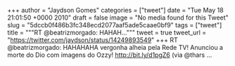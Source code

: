 
+++
author = "Jaydson Gomes"
categories = ["tweet"]
date = "Tue May 18 21:01:50 +0000 2010"
draft = false
image = "No media found for this Tweet"
slug = "5dccb0f486b3fc348ecd2077aaf5ade5caae0bf9"
tags = ["tweet"]
title = """RT @beatrizmorgado: HAHAH..."""
tweet = true
tweet_url = "https://twitter.com/jaydson/status/14249893549"
+++
RT @beatrizmorgado: HAHAHAHA vergonha alheia pela Rede TV! Anunciou a morte do Dio com imagens do Ozzy! http://bit.ly/d1pgZ6 (via @thars ...
